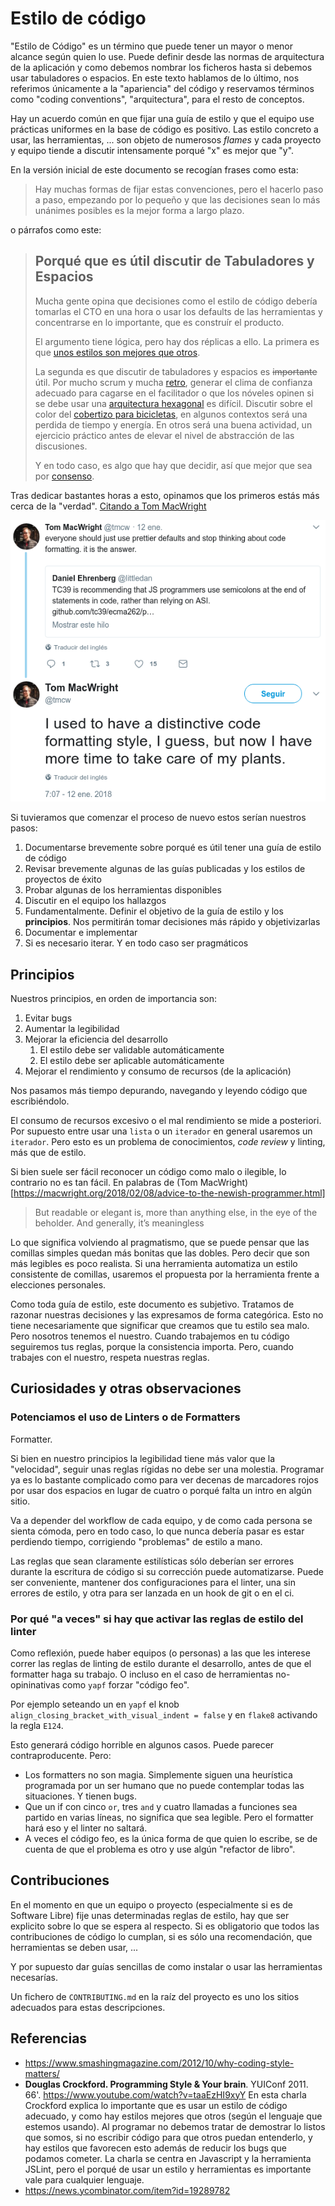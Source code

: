 # Estilo de código

"Estilo de Código" es un término que puede tener un mayor o menor alcance según quien lo use. Puede definir desde las normas de arquitectura de la aplicación y como debemos nombrar los ficheros hasta si debemos usar tabuladores o espacios. En este texto hablamos de lo último, nos referimos únicamente a la "apariencia" del código y reservamos términos como "coding conventions", "arquitectura", para el resto de conceptos.

Hay un acuerdo común en que fijar una guía de estilo y que el equipo use prácticas uniformes en la base de código es positivo. Las estilo concreto a usar, las herramientas, ... son objeto de numerosos _flames_ y cada proyecto y equipo tiende a discutir intensamente porqué "x" es mejor que "y".

En la versión inicial de este documento se recogían frases como esta:

> Hay muchas formas de fijar estas convenciones, pero el hacerlo paso a paso, empezando por lo pequeño y que las decisiones sean lo más unánimes posibles es la mejor forma a largo plazo.

o párrafos como este:

> ## Porqué que es útil discutir de Tabuladores y Espacios
>
> Mucha gente opina que decisiones como el estilo de código debería tomarlas el CTO en una hora o usar los defaults de las herramientas y concentrarse en lo importante, que es construír el producto.
>
> El argumento tiene lógica, pero hay dos réplicas a ello. La primera es que [unos estilos son mejores que otros](http://conocimientoabierto.es/charlas-programming-style-douglas-crockford/909/).
>
> La segunda es que discutir de tabuladores y espacios es ~~importante~~ útil. Por mucho scrum y mucha [retro](https://www.mountaingoatsoftware.com/agile/scrum/meetings/sprint-retrospective), generar el clima de confianza adecuado para cagarse en el facilitador o que los nóveles opinen si se debe usar una [arquitectura hexagonal](http://alistair.cockburn.us/Hexagonal+architecture) es difícil. Discutir sobre el color del [cobertizo para bicicletas](http://producingoss.com/en/common-pitfalls.html#bikeshed), en algunos contextos será una perdida de tiempo y energía. En otros será una buena actividad, un ejercicio práctico antes de elevar el nivel de abstracción de las discusiones.
>
> Y en todo caso, es algo que hay que decidir, así que mejor que sea por [consenso](https://lasindias.blog/4-ideas-sencillas-para-llevar-a-tu-comunidad-al-consenso).

Tras dedicar bastantes horas a esto, opinamos que los primeros estás más cerca de la "verdad". [Citando a Tom MacWright](https://twitter.com/tmcw/status/951697210860650496)

![everyone should just use prettier defaults and stop thinking about code formatting. it is the answer. I used to have a distinctive code formatting style, I guess, but now I have more time to take care of my plants.Alt text](img/tmcw_code_style.png)

Si tuvieramos que comenzar el proceso de nuevo estos serían nuestros pasos:

1.  Documentarse brevemente sobre porqué es útil tener una guía de estilo de código
2.  Revisar brevemente algunas de las guías publicadas y los estilos de proyectos de éxito
3.  Probar algunas de los herramientas disponibles
4.  Discutir en el equipo los hallazgos
5.  Fundamentalmente. Definir el objetivo de la guía de estilo y los **principios**. Nos permitirán tomar decisiones más rápido y objetivizarlas
6.  Documentar e implementar
7.  Si es necesario iterar. Y en todo caso ser pragmáticos

## Principios

Nuestros principios, en orden de importancia son:

1.  Evitar bugs
2.  Aumentar la legibilidad
3.  Mejorar la eficiencia del desarrollo
    1.  El estilo debe ser validable automáticamente
    2.  El estilo debe ser aplicable automáticamente
4.  Mejorar el rendimiento y consumo de recursos (de la aplicación)

Nos pasamos más tiempo depurando, navegando y leyendo código que escribiéndolo.

El consumo de recursos excesivo o el mal rendimiento se mide a posteriori. Por supuesto entre usar una `lista` o un `iterador` en general usaremos un `iterador`. Pero esto es un problema de conocimientos, _code review_ y linting, más que de estilo.

Si bien suele ser fácil reconocer un código como malo o ilegible, lo contrario no es tan fácil. En palabras de (Tom MacWright)[https://macwright.org/2018/02/08/advice-to-the-newish-programmer.html]

> But readable or elegant is, more than anything else, in the eye of the beholder.
> And generally, it’s meaningless

Lo que significa volviendo al pragmatismo, que se puede pensar que las comillas simples quedan más bonitas que las dobles. Pero decir que son más legibles es poco realista. Si una herramienta automatiza un estilo consistente de comillas, usaremos el propuesta por la herramienta frente a elecciones personales.

Como toda guía de estilo, este documento es subjetivo. Tratamos de razonar nuestras decisiones y las expresamos de forma categórica. Esto no tiene necesariamente que significar que creamos que tu estilo sea malo. Pero nosotros tenemos el nuestro. Cuando trabajemos en tu código seguiremos tus reglas, porque la consistencia importa. Pero, cuando trabajes con el nuestro, respeta nuestras reglas.

## Curiosidades y otras observaciones

### Potenciamos el uso de Linters o de Formatters

Formatter.

Si bien en nuestro principios la legibilidad tiene más valor que la "velocidad", seguir unas reglas rígidas no debe ser una molestia. Programar ya es lo bastante complicado como para ver decenas de marcadores rojos por usar dos espacios en lugar de cuatro o porqué falta un intro en algún sitio.

Va a depender del workflow de cada equipo, y de como cada persona se sienta cómoda, pero en todo caso, lo que nunca debería pasar es estar perdiendo tiempo, corrigiendo "problemas" de estilo a mano.

Las reglas que sean claramente estilísticas sólo deberían ser errores durante la escritura de código si su corrección puede automatizarse. Puede ser conveniente, mantener dos configuraciones para el linter, una sin errores de estilo, y otra para ser lanzada en un hook de git o en el ci.

### Por qué "a veces" si hay que activar las reglas de estilo del linter

Como reflexión, puede haber equipos (o personas) a las que les interese correr las reglas de linting de estilo durante el desarrollo, antes de que el formatter haga su trabajo. O incluso en el caso de herramientas no-opininativas como `yapf` forzar "código feo".

Por ejemplo seteando un en `yapf` el knob `align_closing_bracket_with_visual_indent = false` y en `flake8` activando la regla `E124`.

Esto generará código horrible en algunos casos. Puede parecer contraproducente. Pero:

-   Los formatters no son magia. Simplemente siguen una heurística programada por un ser humano que no puede contemplar todas las situaciones. Y tienen bugs.
-   Que un if con cinco `or`, tres `and` y cuatro llamadas a funciones sea partido en varias líneas, no significa que sea legible. Pero el formatter hará eso y el linter no saltará.
-   A veces el código feo, es la única forma de que quien lo escribe, se de cuenta de que el problema es otro y use algún "refactor de libro".

## Contribuciones

En el momento en que un equipo o proyecto (especialmente si es de Software Libre) fije unas determinadas reglas de estilo, hay que ser explicito sobre lo que se espera al respecto. Si es obligatorio que todos las contribuciones de código lo cumplan, si es sólo una recomendación, que herramientas se deben usar, ... 

Y por supuesto dar guías sencillas de como instalar o usar las herramientas necesarías.

Un fichero de `CONTRIBUTING.md` en la raíz del proyecto es uno los sitios adecuados para estas descripciones.

## Referencias

-   <https://www.smashingmagazine.com/2012/10/why-coding-style-matters/>
-   **Douglas Crockford. Programming Style & Your brain**. YUIConf 2011. 66'. <https://www.youtube.com/watch?v=taaEzHI9xyY>
    En esta charla Crockford explica lo importante que es usar un estilo de código adecuado, y como hay estilos mejores que otros (según el lenguaje que estemos usando). Al programar no debemos tratar de demostrar lo listos que somos, si no escribir código para que otros puedan entenderlo, y hay estilos que favorecen esto además de reducir los bugs que podamos cometer. La charla se centra en Javascript y la herramienta JSLint, pero el porqué de usar un estilo y herramientas es importante vale para cualquier lenguaje.
-   <https://news.ycombinator.com/item?id=19289782>
